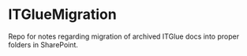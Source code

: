 # ITGlueMigration
Repo for notes regarding migration of archived ITGlue docs into proper folders in SharePoint.
